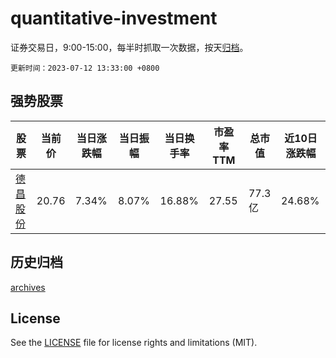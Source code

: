 # quantitative-investment

证券交易日，9:00-15:00，每半时抓取一次数据，按天[归档](archives)。

`更新时间：2023-07-12 13:33:00 +0800`

## 强势股票

|股票|当前价|当日涨跌幅|当日振幅|当日换手率|市盈率TTM|总市值|近10日涨跌幅|
|----|----|----|----|----|----|----|----|
|[德昌股份](https://xueqiu.com/S/SH605555)|20.76|7.34%|8.07%|16.88%|27.55|77.3亿|24.68%|

## 历史归档

[archives](archives)

## License

See the [LICENSE](LICENSE) file for license rights and limitations (MIT).